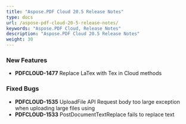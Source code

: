 ```yaml
---
title: "Aspose.PDF Cloud 20.5 Release Notes"
type: docs
url: /aspose-pdf-cloud-20-5-release-notes/
keywords: "Aspose.PDF Cloud, Release Notes"
description: "Aspose.PDF Cloud 20.5 Release Notes"
weight: 30
---
```


### **New Features**
- **PDFCLOUD-1477** Replace LaTex with Tex in Cloud methods
### **Fixed Bugs**
- **PDFCLOUD-1535** UploadFile API Request body too large exception when uploading large files using
- **PDFCLOUD-1533** PostDocumentTextReplace fails to replace text

